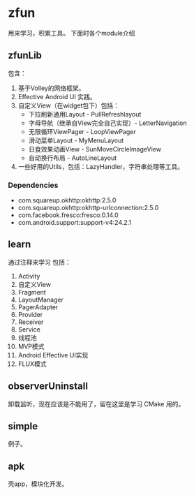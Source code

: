 # zfun
用来学习，积累工具。
下面时各个module介绍

## zfunLib
包含：
1. 基于Volley的网络框架。  
2. Effective Android UI 实践。
3. 自定义View（在widget包下）包括：
   - 下拉刷新通用Layout - PullRefreshlayout
   - 字母导航（继承自View完全自己实现）- LetterNavigation
   - 无限循环ViewPager - LoopViewPager
   - 滑动菜单Layout - MyMenuLayout
   - 日食效果动画View - SunMoveCircleImageView
   - 自动换行布局 - AutoLineLayout
4. 一些好用的Utils，包括：LazyHandler，字符串处理等工具。

### Dependencies
- com.squareup.okhttp:okhttp:2.5.0
- com.squareup.okhttp:okhttp-urlconnection:2.5.0
- com.facebook.fresco:fresco:0.14.0
- com.android.support:support-v4:24.2.1

## learn
通过注释来学习
包括：
1. Activity
2. 自定义View
3. Fragment
4. LayoutManager
5. PagerAdapter
6. Provider
7. Receiver
8. Service
9. 线程池
10. MVP模式
11. Android Effective UI实现
12. FLUX模式

## observerUninstall
卸载监听，现在应该是不能用了，留在这里是学习 CMake 用的。

## simple
例子。

## apk
壳app，模块化开发。
